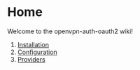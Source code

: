 # Home

Welcome to the openvpn-auth-oauth2 wiki!

1. [Installation](Installation)
2. [Configuration](Configuration)
3. [Providers](Providers)
